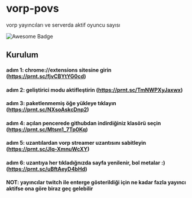 # vorp-povs
vorp yayıncıları ve serverda aktif oyuncu sayısı

<img src="https://i.imgur.com/n1rZURb.png" alt="Awesome Badge"/>

## Kurulum
#### adım 1: chrome://extensions sitesine girin (https://prnt.sc/fjvCBYtYG0cd)
#### adım 2: geliştirici modu aktifleştirin (https://prnt.sc/TmNWPXyJaxwx)
#### adım 3: paketlenmemiş öğe yükleye tıklayın (https://prnt.sc/NXsoAskcDnp2)
#### adım 4: açılan pencerede githubdan indirdiğiniz klasörü seçin (https://prnt.sc/Mtsm1_7Tp0Kq)
#### adım 5: uzantılardan vorp streamer uzantısını sabitleyin (https://prnt.sc/JIq-XmnuWcXY)
#### adım 6: uzantıya her tıkladığnızda sayfa yenilenir, bol metalar :) (https://prnt.sc/uBftAeyD4bHd)
#### NOT: yayıncılar twitch ile enterge gösterildiği için ne kadar fazla yayıncı aktifse ona göre biraz geç gelebilir
